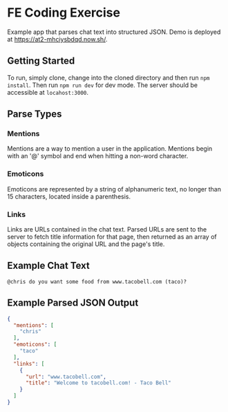 # FE Coding Exercise
Example app that parses chat text into structured JSON. Demo is deployed at <a href="https://at2-mhciysbdqd.now.sh/" target="_blank">https://at2-mhciysbdqd.now.sh/</a>.

## Getting Started

To run, simply clone, change into the cloned directory and then run `npm install`. Then run `npm run dev` for dev mode. The server should be accessible at `locahost:3000`.

## Parse Types

### Mentions
Mentions are a way to mention a user in the application. Mentions begin with an '@' symbol and end when hitting a non-word character.

### Emoticons
Emoticons are represented by a string of alphanumeric text, no longer than 15 characters, located inside a parenthesis.

### Links
Links are URLs contained in the chat text. Parsed URLs are sent to the server to fetch title information for that page, then returned as an array of objects containing the original URL and the page's title.

## Example Chat Text
```
@chris do you want some food from www.tacobell.com (taco)?
```

## Example Parsed JSON Output
```json
{
  "mentions": [
    "chris"
  ],
  "emoticons": [
    "taco"
  ],
  "links": [
    {
      "url": "www.tacobell.com",
      "title": "Welcome to tacobell.com! - Taco Bell"
    }
  ]
}
```
